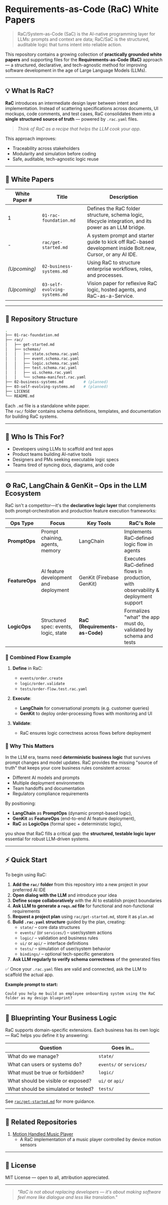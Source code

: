 # Requirements-as-Code (RaC) White Papers

> RaC/System-as-Code (SaC) is the AI-native programming layer for LLMs: prompts and context are data; RaC/SaC is the structured, auditable logic that turns intent into reliable action.

This repository contains a growing collection of **practically grounded white papers** and supporting files for the **Requirements-as-Code (RaC)** approach — a structured, declarative, and tech-agnostic method for improving software development in the age of Large Language Models (LLMs).

---

## 💡 What Is RaC?

**RaC** introduces an intermediate design layer between intent and implementation. Instead of scattering specifications across documents, UI mockups, code comments, and test cases, RaC consolidates them into a **single structured source of truth** — powered by `.rac.yaml` files.

> _Think of RaC as a recipe that helps the LLM cook your app._

This approach improves:
- Traceability across stakeholders
- Modularity and simulation before coding
- Safe, auditable, tech-agnostic logic reuse

---

## 📄 White Papers

| White Paper # | Title                        | Description |
|---------------|------------------------------|-------------|
| 1             | `01-rac-foundation.md`       | Defines the RaC folder structure, schema logic, lifecycle integration, and its power as an LLM bridge. |
| -             | `rac/get-started.md`         | A system prompt and starter guide to kick off RaC-based development inside Bolt.new, Cursor, or any AI IDE. |
| *(Upcoming)*  | `02-business-systems.md`     | Using RaC to structure enterprise workflows, roles, and processes. |
| *(Upcoming)*  | `03-self-evolving-systems.md`| Vision paper for reflexive RaC logic, hosted agents, and RaC-as-a-Service. |

---

## 📂 Repository Structure

```bash
.
├── 01-rac-foundation.md
├── rac/
│   ├── get-started.md
│   ├── schemas/
│   │   ├── state.schema.rac.yaml
│   │   ├── event.schema.rac.yaml
│   │   ├── logic.schema.rac.yaml
│   │   ├── test.schema.rac.yaml
│   │   ├── ui.schema.rac.yaml
│   │   └── schema-manifest.rac.yaml
├── 02-business-systems.md         # (planned)
├── 03-self-evolving-systems.md    # (planned)
├── LICENSE
└── README.md
```

Each `.md` file is a standalone white paper.  
The `rac/` folder contains schema definitions, templates, and documentation for building RaC systems.

---

## 🚀 Who Is This For?

- Developers using LLMs to scaffold and test apps
- Product teams building AI-native tools
- Designers and PMs seeking executable logic specs
- Teams tired of syncing docs, diagrams, and code

---

## ⚙️ RaC, LangChain & GenKit – Ops in the LLM Ecosystem

RaC isn't a competitor—it's the **declarative logic layer** that complements both prompt‑orchestration and production feature execution frameworks:

| Ops Type     | Focus                                  | Key Tools                 | RaC's Role                                          |
|--------------|----------------------------------------|---------------------------|-----------------------------------------------------|
| **PromptOps** | Prompt chaining, agents, memory       | LangChain                 | Implements RaC‑defined logic flow in agents         |
| **FeatureOps** | AI feature development and deployment | GenKit (Firebase GenKit) | Executes RaC‑defined flows in production, with observability & deployment support |
| **LogicOps**  | Structured spec: events, logic, state | **RaC (Requirements-as-Code)** | Formalizes "what" the app must do, validated by schema and tests |

### 🔄 Combined Flow Example

1. **Define** in RaC:
   - `events/order.create`
   - `logic/order.validate`
   - `tests/order-flow.test.rac.yaml`

2. **Execute**:
   - **LangChain** for conversational prompts (e.g. customer queries)
   - **GenKit** to deploy order‑processing flows with monitoring and UI

3. **Validate**:
   - RaC ensures logic correctness across flows before deployment

### 💼 Why This Matters

In the LLM era, teams need **deterministic business logic** that survives prompt changes and model updates. RaC provides the missing "source of truth" that keeps your core business rules consistent across:
- Different AI models and prompts
- Multiple deployment environments
- Team handoffs and documentation
- Regulatory compliance requirements

By positioning:
- **LangChain** as **PromptOps** (dynamic prompt-based logic),
- **GenKit** as **FeatureOps** (end-to-end AI feature deployment),
- **RaC** as **LogicOps** (formal spec + deterministic logic),

you show that RaC fills a critical gap: the **structured, testable logic layer** essential for robust LLM-driven systems.

---

## ⚡ Quick Start

To begin using RaC:

1. **Add the `rac/` folder** from this repository into a new project in your preferred AI IDE
2. **Open dialog with the LLM** and introduce your idea
3. **Define scope collaboratively** with the AI to establish project boundaries
4. **Ask LLM to generate a `reqs.md` file** for functional and non-functional requirements
5. **Request a project plan** using `rac/get-started.md`, store it as `plan.md`
6. **Build `.rac.yaml` structure** guided by the plan, creating:
   - `state/` – core data structures
   - `events/` (or `services/`) – user/system actions
   - `logic/` – validation and business rules
   - `ui/` or `api/` – interface definitions
   - `tests/` – simulation of user/system behavior
   - `bindings/` – optional tech-specific generators
7. **Ask LLM regularly to verify schema correctness** of the generated files

✅ Once your `.rac.yaml` files are valid and connected, ask the LLM to scaffold the actual app.

**Example prompt to start:**
```
Could you help me build an employee onboarding system using the RaC folder as my design blueprint?
```

---

## 🧠 Blueprinting Your Business Logic

RaC supports domain-specific extensions. Each business has its own logic — RaC helps you define it by answering:

| Question                            | Goes in...     |
|-------------------------------------|----------------|
| What do we manage?                  | `state/`       |
| What can users or systems do?       | `events/` or `services/` |
| What must be true or forbidden?     | `logic/`       |
| What should be visible or exposed?  | `ui/` or `api/`|
| What should be simulated or tested? | `tests/`       |

See [`rac/get-started.md`](./rac/get-started.md) for more guidance.

---

## 🔗 Related Repositories

1. [Motion Handled Music Player](https://github.com/dimitar-trifonov/motion-music-player-rac)
   - A RaC implementation of a music player controlled by device motion sensors

---

## 📜 License

MIT License — open to all, attribution appreciated.

---

> _"RaC is not about replacing developers — it's about making software feel more like dialogue and less like translation."_


